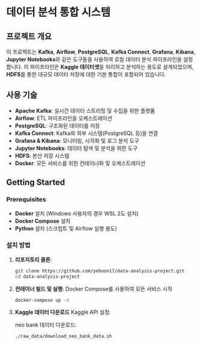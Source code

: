 # 데이터 분석 통합 시스템

## **프로젝트 개요**
이 프로젝트는 **Kafka**, **Airflow**, **PostgreSQL**, **Kafka Connect**, **Grafana**, **Kibana**, **Jupyter Notebooks**와 같은 도구들을 사용하여 로컬 데이터 분석 파이프라인을 설정합니다. 이 파이프라인은 **Kaggle 데이터셋**을 처리하고 분석하는 용도로 설계되었으며, **HDFS**를 통한 대규모 데이터 저장에 대한 기본 통합이 포함되어 있습니다.

## **사용 기술**
- **Apache Kafka**: 실시간 데이터 스트리밍 및 수집을 위한 플랫폼
- **Airflow**: ETL 파이프라인을 오케스트레이션
- **PostgreSQL**: 구조화된 데이터를 저장
- **Kafka Connect**: Kafka와 외부 시스템(PostgreSQL 등)을 연결
- **Grafana & Kibana**: 모니터링, 시각화 및 로그 분석 도구
- **Jupyter Notebooks**: 데이터 탐색 및 분석을 위한 도구
- **HDFS**: 분산 저장 시스템
- **Docker**: 모든 서비스를 위한 컨테이너화 및 오케스트레이션

## **Getting Started**

### **Prerequisites**
- **Docker** 설치 (Windows 사용자의 경우 WSL 2도 설치)
- **Docker Compose** 설치
- **Python** 설치 (스크립트 및 Airflow 실행 용도)

### **설치 방법**

1. **리포지토리 클론**:
   ```bash
   git clone https://github.com/yehoon17/data-analysis-project.git
   cd data-analysis-project
   ```

2. **컨테이너 빌드 및 실행**:
   Docker Compose를 사용하여 모든 서비스 시작
   ```bash
   docker-compose up -d
   ```

3. **Kaggle 데이터 다운로드**
   Kaggle API 설정: 

   neo bank 데이터 다운로드:
   ```bash
   ./raw_data/download_neo_bank_data.sh
   ```
